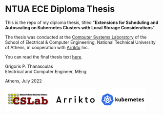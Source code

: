 # NTUA ECE Diploma Thesis  

This is the repo of my diploma thesis, titled "**Extensions for Scheduling and
Autoscaling on Kubernetes Clusters with Local Storage Considerations**".

The thesis was conducted at the [Computer Systems
Laboratory](http://www.cslab.ntua.gr/) of the School of
Electrical & Computer Engineering, National Technical University of Athens, in
cooperation with [Arrikto](https://www.arrikto.com/) Inc.

You can read the final thesis text [here](thesis-template/thesis.pdf).

Grigoris P. Thanasoulas  
Electrical and Computer Engineer, MEng

Athens, July 2022



<p float="left">
  <img src="logos/cslab.png" width="30%" />
  <img src="logos/arrikto.png" width="30%" />
  <img src="logos/kubernetes.png" width="30%" />
</p>
